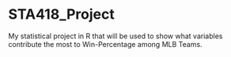 # STA418_Project
My statistical project in R that will be used to show what variables contribute the most to Win-Percentage among MLB Teams.
